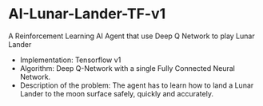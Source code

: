 # AI-Lunar-Lander-TF-v1
A Reinforcement Learning AI Agent that use Deep Q Network to play Lunar Lander

* Implementation: Tensorflow v1
* Algorithm: Deep Q-Network with a single Fully Connected Neural Network.
* Description of the problem:
The agent has to learn how to land a Lunar Lander to the moon surface safely, quickly and accurately.

